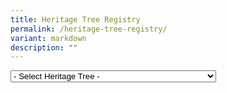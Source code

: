 ```yaml
---
title: Heritage Tree Registry
permalink: /heritage-tree-registry/
variant: markdown
description: ""
---
```

<div style="font-size: 22px" class="dropdown-routing-lists">
<select class="nice-select and custom_select" id="heritagetrees" name="heritagetrees">
	<option value="javascript:void(0)" selected="selected">- Select Heritage Tree -</option>
	<option value="/gardens-parks-and-nature/heritage-trees/ht-2016-281">Adina eurhyncha (HT 2016-281)</option>
	<option value="/gardens-parks-and-nature/heritage-trees/ht-2003-97">African Butter Tree (HT 2003-97)</option>
	<option value="/gardens-parks-and-nature/heritage-trees/ht-2012-186">Albizia niopoides var. niopoides (HT 2012-186)</option>
	<option value="/gardens-parks-and-nature/heritage-trees/ht-2012-190">Andiroba (HT 2012-190)</option>
	<option value="/gardens-parks-and-nature/heritage-trees/ht-2001-03">Angsana (HT 2001-03)</option>
	<option value="/gardens-parks-and-nature/heritage-trees/ht-2003-100">Angsana (HT 2003-100)</option>
	<option value="/gardens-parks-and-nature/heritage-trees/ht-2003-101">Angsana (HT 2003-101)</option>
	<option value="/gardens-parks-and-nature/heritage-trees/ht-2003-102">Angsana (HT 2003-102)</option>
	<option value="/gardens-parks-and-nature/heritage-trees/ht-2003-103">Angsana (HT 2003-103)</option>
	<option value="/gardens-parks-and-nature/heritage-trees/ht-2003-98">Angsana (HT 2003-98)</option>
	<option value="/gardens-parks-and-nature/heritage-trees/ht-2003-99">Angsana (HT 2003-99)</option>
	<option value="/gardens-parks-and-nature/heritage-trees/ht-2007-158">Angsana (HT 2007-158)</option>
	<option value="/gardens-parks-and-nature/heritage-trees/ht-2007-159">Angsana (HT 2007-159)</option>
	<option value="/gardens-parks-and-nature/heritage-trees/ht-2015-247">Bangkal (HT 2015-247)</option>
	<option value="/gardens-parks-and-nature/heritage-trees/ht-2016-283">Baobab (HT 2016-283)</option>
	<option value="/gardens-parks-and-nature/heritage-trees/ht-2017-291">Belinjau (HT 2017-291)</option>
	<option value="/gardens-parks-and-nature/heritage-trees/ht-2003-86">Binjai (HT 2003-86)</option>
	<option value="/gardens-parks-and-nature/heritage-trees/ht-2003-87">Binjai (HT 2003-87)</option>
	<option value="/gardens-parks-and-nature/heritage-trees/ht-2003-88">Binjai (HT 2003-88)</option>
	<option value="/gardens-parks-and-nature/heritage-trees/ht-2003-89">Binjai (HT 2003-89)</option>
	<option value="/gardens-parks-and-nature/heritage-trees/ht-2001-18">Bodhi Tree (HT 2001-18)</option>
	<option value="/gardens-parks-and-nature/heritage-trees/ht-2003-69">Bodhi Tree (HT 2003-69)</option>
	<option value="/gardens-parks-and-nature/heritage-trees/ht-2003-70">Bodhi Tree (HT 2003-70)</option>
	<option value="/gardens-parks-and-nature/heritage-trees/ht-2007-156">Bodhi Tree (HT 2007-156)</option>
	<option value="/gardens-parks-and-nature/heritage-trees/ht-2014-225">Bodhi Tree (HT 2014-225)</option>
	<option value="/gardens-parks-and-nature/heritage-trees/ht-2003-118">Broad-leafed Mahogany (HT 2003-118)</option>
	<option value="/gardens-parks-and-nature/heritage-trees/ht-2003-119">Broad-leafed Mahogany (HT 2003-119)</option>
	<option value="/gardens-parks-and-nature/heritage-trees/ht-2003-120">Broad-leafed Mahogany (HT 2003-120)</option>
	<option value="/gardens-parks-and-nature/heritage-trees/2003121">Broad-leafed Mahogany (HT 2003-121)</option>
	<option value="/gardens-parks-and-nature/heritage-trees/ht-2003-129">Broad-leafed Mahogany (HT 2003-129)</option>
	<option value="/gardens-parks-and-nature/heritage-trees/ht-2005-146">Broad-leafed Mahogany (HT 2005-146)</option>
	<option value="/gardens-parks-and-nature/heritage-trees/ht-2005-149">Broad-leafed Mahogany (HT 2005-149)</option>
	<option value="/gardens-parks-and-nature/heritage-trees/ht-2016-276">Broad-leafed Mahogany (HT 2016-276)</option>
	<option value="/gardens-parks-and-nature/heritage-trees/ht-2017-286">Broad-leafed Mahogany (HT 2017-286)</option>
	<option value="/gardens-parks-and-nature/heritage-trees/ht-2010-177">Brown Woolly Fig (HT 2010-177)</option>
	<option value="/gardens-parks-and-nature/heritage-trees/ht-2010-178">Brown Woolly Fig (HT 2010-178)</option>
	<option value="/gardens-parks-and-nature/heritage-trees/ht-2010-179">Brown Woolly Fig (HT 2010-179)</option>
	<option value="/gardens-parks-and-nature/heritage-trees/ht-2010-180">Brown Woolly Fig (HT 2010-180)</option>
	<option value="/gardens-parks-and-nature/heritage-trees/ht-2009-174">Burmese Banyan (HT 2009-174)</option>
	<option value="/gardens-parks-and-nature/heritage-trees/ht-2011-184">Burmese Banyan (HT 2011-184)</option>
	<option value="/gardens-parks-and-nature/heritage-trees/ht-2014-230">Cannon Ball Tree (HT 2014-230)</option>
	<option value="/gardens-parks-and-nature/heritage-trees/ht-2017-289">Cannon Ball Tree (HT 2017-289)</option>
	<option value="/gardens-parks-and-nature/heritage-trees/ht-2015-246">Chengal Pasir (HT 2015-246)</option>
	<option value="/gardens-parks-and-nature/heritage-trees/ht-2013-211">Chinese Laurel (HT 2013-211)</option>
	<option value="/gardens-parks-and-nature/heritage-trees/ht-2018-299">Chinese Olive (HT 2018-299)</option>
	<option value="/gardens-parks-and-nature/heritage-trees/ht-2018-292">Chittagong Wood (HT 2018-292)</option>
	<option value="/gardens-parks-and-nature/heritage-trees/ht-2014-229">Cola Tree / Giant Cola (HT 2014-229)</option>
	<option value="/gardens-parks-and-nature/heritage-trees/ht-2013-205">Collared Fig (HT 2013-205)</option>
	<option value="/gardens-parks-and-nature/heritage-trees/ht-2003-35">Common Pulai (HT 2003-35)</option>
	<option value="/gardens-parks-and-nature/heritage-trees/ht-2003-36">Common Pulai (HT 2003-36)</option>
	<option value="/gardens-parks-and-nature/heritage-trees/ht-2003-37">Common Pulai (HT 2003-37)</option>
	<option value="/gardens-parks-and-nature/heritage-trees/ht-2003-39">Common Pulai (HT 2003-39)</option>
	<option value="/gardens-parks-and-nature/heritage-trees/ht-2003-40">Common Pulai (HT 2003-40)</option>
	<option value="/gardens-parks-and-nature/heritage-trees/ht-2005-130">Common Pulai (HT 2005-130)</option>
	<option value="/gardens-parks-and-nature/heritage-trees/ht-2007-173">Common Pulai (HT 2007-173)</option>
	<option value="/gardens-parks-and-nature/heritage-trees/ht-2012-187">Common Pulai (HT 2012-187)</option>
	<option value="/gardens-parks-and-nature/heritage-trees/ht-2012-188">Common Pulai (HT 2012-188)</option>
	<option value="/gardens-parks-and-nature/heritage-trees/ht-2014-222">Common Pulai (HT 2014-222)</option>
	<option value="/gardens-parks-and-nature/heritage-trees/ht-2022-320">Common Pulai (HT 2022-320)</option>
	<option value="/gardens-parks-and-nature/heritage-trees/ht-2003-113">Damar Hitam Gajah (HT 2003-113)</option>
	<option value="/gardens-parks-and-nature/heritage-trees/ht-2020-317">Derum (HT 2020-317)</option>
	<option value="/gardens-parks-and-nature/heritage-trees/ht-2018-293">Derum Selunchor (HT 2018-293)</option>
	<option value="/gardens-parks-and-nature/heritage-trees/ht-2007-154">Durian (HT 2007-154)</option>
	<option value="/gardens-parks-and-nature/heritage-trees/ht-2001-11">Earpod Tree (HT 2001-11)</option>
	<option value="/gardens-parks-and-nature/heritage-trees/ht-2003-71">Ficus stricta (HT 2003-71)</option>
	<option value="/gardens-parks-and-nature/heritage-trees/ht-2003-72">Ficus stricta (HT 2003-72)</option>
	<option value="/gardens-parks-and-nature/heritage-trees/ht-2003-73">Ficus stricta (HT 2003-73)</option>
	<option value="/gardens-parks-and-nature/heritage-trees/ht-2013-206">Ficus stricta (HT 2013-206)</option>
	<option value="/gardens-parks-and-nature/heritage-trees/ht-2013-207">Ficus stricta (HT 2013-207)</option>
	<option value="/gardens-parks-and-nature/heritage-trees/ht-2016-282">Hazel Sterculia (HT 2016-282)</option>
	<option value="/gardens-parks-and-nature/heritage-trees/ht-2019-307">Hazel Sterculia (HT 2019-307)</option>
	<option value="/gardens-parks-and-nature/heritage-trees/ht-2003-90">Horse Mango (HT 2003-90)</option>
	<option value="/gardens-parks-and-nature/heritage-trees/ht-2014-227">Horse Mango (HT 2014-227)</option>
	<option value="/gardens-parks-and-nature/heritage-trees/ht-2003-52">Inai Inai (HT 2003-52)</option>
	<option value="/gardens-parks-and-nature/heritage-trees/ht-2013-204">Indian Banyan (HT 2013-204)</option>
	<option value="/gardens-parks-and-nature/heritage-trees/ht-2010-181">Indian Rubber Tree (HT 2010-181)</option>
	<option value="/gardens-parks-and-nature/heritage-trees/ht-2012-203">Indian Rubber Tree (HT 2012-203)</option>
	<option value="/gardens-parks-and-nature/heritage-trees/ht-2012-191">Jamuju (HT 2012-191)</option>
	<option value="/gardens-parks-and-nature/heritage-trees/ht-2003-124">Jelawai Jaha (HT 2003-124)</option>
	<option value="/gardens-parks-and-nature/heritage-trees/ht-2022-322">Jelawai Jaha (HT 2022-322)</option>
	<option value="/gardens-parks-and-nature/heritage-trees/ht-2001-25">Jelawi Jaha (HT 2001-25)</option>
	<option value="/gardens-parks-and-nature/heritage-trees/ht-2003-125">Jelawi Jaha (HT 2003-125)</option>
	<option value="/gardens-parks-and-nature/heritage-trees/ht-2015-239">Jelutong (HT 2015-239)</option>
	<option value="/gardens-parks-and-nature/heritage-trees/ht-2003-62">Johor Fig (HT 2003-62)</option>
	<option value="/gardens-parks-and-nature/heritage-trees/ht-2003-64">Johor Fig (HT 2003-64)</option>
	<option value="/gardens-parks-and-nature/heritage-trees/ht-2003-65">Johor Fig (HT 2003-65)</option>
	<option value="/gardens-parks-and-nature/heritage-trees/ht-2003-67">Johor Fig (HT 2003-67)</option>
	<option value="/gardens-parks-and-nature/heritage-trees/ht-2005-137">Johor Fig (HT 2005-137)</option>
	<option value="/gardens-parks-and-nature/heritage-trees/ht-2005-66">Johor Fig (HT 2005-66)</option>
	<option value="/gardens-parks-and-nature/heritage-trees/ht-2007-155">Johor Fig (HT 2007-155)</option>
	<option value="/gardens-parks-and-nature/heritage-trees/ht-2012-195">Johor Fig (HT 2012-195)</option>
	<option value="/gardens-parks-and-nature/heritage-trees/ht-2019-303">Johor Fig (HT 2019-303)</option>
	<option value="/gardens-parks-and-nature/heritage-trees/ht-2001-01">Kapok (HT 2001-01)</option>
	<option value="/gardens-parks-and-nature/heritage-trees/ht-2005-134">Kapok (HT 2005-134)</option>
	<option value="/gardens-parks-and-nature/heritage-trees/ht-2007-152">Kapok (HT 2007-152)</option>
	<option value="/gardens-parks-and-nature/heritage-trees/ht-2007-153">Kapok (HT 2007-153)</option>
	<option value="/gardens-parks-and-nature/heritage-trees/ht-2008-166">Kapok (HT 2008-166)</option>
	<option value="/gardens-parks-and-nature/heritage-trees/ht-2008-167">Kapok (HT 2008-167)</option>
	<option value="/gardens-parks-and-nature/heritage-trees/ht-2008-171">Kapok (HT 2008-171)</option>
	<option value="/gardens-parks-and-nature/heritage-trees/ht-2015-236">Kapok (HT 2015-236)</option>
	<option value="/gardens-parks-and-nature/heritage-trees/ht-2020-308">Kapok (HT 2020-308)</option>
	<option value="/gardens-parks-and-nature/heritage-trees/ht-2012-192">Kapur (HT 2012-192)</option>
	<option value="/gardens-parks-and-nature/heritage-trees/ht-2012-193">Kapur (HT 2012-193)</option>
	<option value="/gardens-parks-and-nature/heritage-trees/ht-2012-194">Kapur (HT 2012-194)</option>
	<option value="/gardens-parks-and-nature/heritage-trees/ht-2013-208">Kayu Pontianak (HT 2013-208)</option>
	<option value="/gardens-parks-and-nature/heritage-trees/ht-2003-128">Kelat Hitam (HT 2003-128)</option>
	<option value="/gardens-parks-and-nature/heritage-trees/ht-2015-243">Kempas (HT 2015-243)</option>
	<option value="/gardens-parks-and-nature/heritage-trees/ht-2016-280">Kempas (HT 2016-280)</option>
	<option value="/gardens-parks-and-nature/heritage-trees/ht-2020-311">Kempas (HT 2020-311)</option>
	<option value="/gardens-parks-and-nature/heritage-trees/ht-2014-232">Kepayang (HT 2014-232)</option>
	<option value="/gardens-parks-and-nature/heritage-trees/ht-2003-49">Keruing Kerut (HT 2003-49)</option>
	<option value="/gardens-parks-and-nature/heritage-trees/ht-2003-126">Leban (HT 2003-126)</option>
	<option value="/gardens-parks-and-nature/heritage-trees/ht-2017-287">Leopard Tree (HT 2017-287)</option>
	<option value="/gardens-parks-and-nature/heritage-trees/ht-2018-298">Leopard Tree (HT 2018-298)</option>
	<option value="/gardens-parks-and-nature/heritage-trees/ht-2018-297">Longan (HT 2018-297)</option>
	<option value="/gardens-parks-and-nature/heritage-trees/ht-2001-02">Lychee (HT 2001-02)</option>
	<option value="/gardens-parks-and-nature/heritage-trees/ht-2001-04">Madras Thorn (HT 2001-04)</option>
	<option value="/gardens-parks-and-nature/heritage-trees/ht-2001-05">Madras Thorn (HT 2001-05)</option>
	<option value="/gardens-parks-and-nature/heritage-trees/ht-2001-06">Madras Thorn (HT 2001-06)</option>
	<option value="/gardens-parks-and-nature/heritage-trees/ht-2001-07">Madras Thorn (HT 2001-07)</option>
	<option value="/gardens-parks-and-nature/heritage-trees/ht-2008-164">Madras Thorn (HT 2008-164)</option>
	<option value="/gardens-parks-and-nature/heritage-trees/ht-2016-275">Madras Thorn (HT 2016-275)</option>
	<option value="/gardens-parks-and-nature/heritage-trees/ht-2016-274">Mango (HT 2016-274)</option>
	<option value="/gardens-parks-and-nature/heritage-trees/ht-2017-285">Mango (HT 2017-285)</option>
	<option value="/gardens-parks-and-nature/heritage-trees/ht-2020-312">Mango (HT 2020-312)</option>
	<option value="/gardens-parks-and-nature/heritage-trees/ht-2021-319">Mango (HT 2021-319)</option>
	<option value="/gardens-parks-and-nature/heritage-trees/ht-2014-226">Margaritaria indica (HT 2014-226)</option>
	<option value="/gardens-parks-and-nature/heritage-trees/ht-2010-183">Marsh Pulai (HT 2010-183)</option>
	<option value="/gardens-parks-and-nature/heritage-trees/ht-2005-139">Medang (HT 2005-139)</option>
	<option value="/gardens-parks-and-nature/heritage-trees/ht-2012-196">Mengkulang (HT 2012-196)</option>
	<option value="/gardens-parks-and-nature/heritage-trees/ht-2013-210">Mentulang Daun Lebar (HT 2013-210)</option>
	<option value="/gardens-parks-and-nature/heritage-trees/ht-2001-30">Merbatu (HT 2001-30)</option>
	<option value="/gardens-parks-and-nature/heritage-trees/ht-2001-31">Merbatu (HT 2001-31)</option>
	<option value="/gardens-parks-and-nature/heritage-trees/ht-2003-53">Mindanao Gum (HT 2003-53)</option>
	<option value="/gardens-parks-and-nature/heritage-trees/ht-2018-296">Mock Lime (HT 2018-296)</option>
	<option value="/gardens-parks-and-nature/heritage-trees/ht-2019-305">Mock Lime (HT 2019-305)</option>
	<option value="/gardens-parks-and-nature/heritage-trees/ht-2011-185">Monkey Pot Tree (HT 2011-185)</option>
	<option value="/gardens-parks-and-nature/heritage-trees/ht-2013-214">Monkey Pot Tree (HT 2013-214)</option>
	<option value="/gardens-parks-and-nature/heritage-trees/ht-2013-215">Monkey Pot Tree (HT 2013-215)</option>
	<option value="/gardens-parks-and-nature/heritage-trees/ht-2012-201">Mountain Teak (HT 2012-201)</option>
	<option value="/gardens-parks-and-nature/heritage-trees/ht-2019-300">Neem Tree (HT 2019-300)</option>
	<option value="/gardens-parks-and-nature/heritage-trees/ht-2015-245">Nemesu (HT 2015-245)</option>
	<option value="/gardens-parks-and-nature/heritage-trees/ht-2023-325">Neram (HT 2023-325)</option>
	<option value="/gardens-parks-and-nature/heritage-trees/ht-2015-271">Nutmeg Tree (HT 2015-271)</option>
	<option value="/gardens-parks-and-nature/heritage-trees/ht-2015-272">Nutmeg Tree (HT 2015-272)</option>
	<option value="/gardens-parks-and-nature/heritage-trees/ht-2003-94">Nyatoh Puteh (HT 2003-94)</option>
	<option value="/gardens-parks-and-nature/heritage-trees/ht-2012-198">Nyatoh Puteh (HT 2012-198)</option>
	<option value="/gardens-parks-and-nature/heritage-trees/ht-2013-216">Nyatoh Puteh (HT 2013-216)</option>
	<option value="/gardens-parks-and-nature/heritage-trees/ht-2010-176">Ordeal Tree (HT 2010-176)</option>
	<option value="/gardens-parks-and-nature/heritage-trees/ht-2019-301">Ordeal Tree (HT 2019-301)</option>
	<option value="/gardens-parks-and-nature/heritage-trees/ht-2018-294">Para Rubber (HT 2018-294)</option>
	<option value="/gardens-parks-and-nature/heritage-trees/ht-2015-240">Pauh Damar (HT 2015-240)</option>
	<option value="/gardens-parks-and-nature/heritage-trees/ht-2001-20">Penaga Laut (HT 2001-20)</option>
	<option value="/gardens-parks-and-nature/heritage-trees/ht-2003-46">Penaga Laut (HT 2003-46)</option>
	<option value="/gardens-parks-and-nature/heritage-trees/ht-2003-48">Penaga Laut (HT 2003-48)</option>
	<option value="/gardens-parks-and-nature/heritage-trees/ht-2021-318">Penaga Laut (HT 2021-318)</option>
	<option value="/gardens-parks-and-nature/heritage-trees/ht-2007-162">Perepat (HT 2007-162)</option>
	<option value="/gardens-parks-and-nature/heritage-trees/ht-2007-163">Perepat (HT 2007-163)</option>
	<option value="/gardens-parks-and-nature/heritage-trees/ht-2003-95">Petai (HT 2003-95)</option>
	<option value="/gardens-parks-and-nature/heritage-trees/ht-2001-17">Petai Kerayong (HT 2001-17)</option>
	<option value="/gardens-parks-and-nature/heritage-trees/ht-2005-141">Petai Kerayong (HT 2005-141)</option>
	<option value="/gardens-parks-and-nature/heritage-trees/ht-2012-197">Pianggu (HT 2012-197)</option>
	<option value="/gardens-parks-and-nature/heritage-trees/ht-2020-309">Pink Mempat (HT 2020-309)</option>
	<option value="/gardens-parks-and-nature/heritage-trees/ht-2022-321">Pink Mempat (HT 2022-321)</option>
	<option value="/gardens-parks-and-nature/heritage-trees/ht-2012-189">Putat Laut (HT 2012-189)</option>
	<option value="/gardens-parks-and-nature/heritage-trees/ht-2001-08">Rain Tree (HT 2001-08)</option>
	<option value="/gardens-parks-and-nature/heritage-trees/ht-2001-27">Rain Tree (HT 2001-27)</option>
	<option value="/gardens-parks-and-nature/heritage-trees/ht-2003-106">Rain Tree (HT 2003-106)</option>
	<option value="/gardens-parks-and-nature/heritage-trees/ht-2003-107">Rain Tree (HT 2003-107)</option>
	<option value="/gardens-parks-and-nature/heritage-trees/ht-2003-108">Rain Tree (HT 2003-108)</option>
	<option value="/gardens-parks-and-nature/heritage-trees/ht-2003-109">Rain Tree (HT 2003-109)</option>
	<option value="/gardens-parks-and-nature/heritage-trees/ht-2003-110">Rain Tree (HT 2003-110)</option>
	<option value="/gardens-parks-and-nature/heritage-trees/ht-2003-111">Rain Tree (HT 2003-111)</option>
	<option value="/gardens-parks-and-nature/heritage-trees/ht-2005-144">Rain Tree (HT 2005-144)</option>
	<option value="/gardens-parks-and-nature/heritage-trees/ht-2005-145">Rain Tree (HT 2005-145)</option>
	<option value="/gardens-parks-and-nature/heritage-trees/ht-2007-160">Rain Tree (HT 2007-160)</option>
	<option value="/gardens-parks-and-nature/heritage-trees/ht-2007-161">Rain Tree (HT 2007-161)</option>
	<option value="/gardens-parks-and-nature/heritage-trees/ht-2008-169">Rain Tree (HT 2008-169)</option>
	<option value="/gardens-parks-and-nature/heritage-trees/ht-2009-175">Rain Tree (HT 2009-175)</option>
	<option value="/gardens-parks-and-nature/heritage-trees/ht-2014-228">Rain Tree (HT 2014-228)</option>
	<option value="/gardens-parks-and-nature/heritage-trees/ht-2015-248">Rain Tree (HT 2015-248)</option>
	<option value="/gardens-parks-and-nature/heritage-trees/ht-2015-249">Rain Tree (HT 2015-249)</option>
	<option value="/gardens-parks-and-nature/heritage-trees/ht-2015-250">Rain Tree (HT 2015-250)</option>
	<option value="/gardens-parks-and-nature/heritage-trees/ht-2015-251">Rain Tree (HT 2015-251)</option>
	<option value="/gardens-parks-and-nature/heritage-trees/ht-2015-252">Rain Tree (HT 2015-252)</option>
	<option value="/gardens-parks-and-nature/heritage-trees/ht-2015-253">Rain Tree (HT 2015-253)</option>
	<option value="/gardens-parks-and-nature/heritage-trees/ht-2015-254">Rain Tree (HT 2015-254)</option>
	<option value="/gardens-parks-and-nature/heritage-trees/ht-2015-255">Rain Tree (HT 2015-255)</option>
	<option value="/gardens-parks-and-nature/heritage-trees/ht-2015-256">Rain Tree (HT 2015-256)</option>
	<option value="/gardens-parks-and-nature/heritage-trees/ht-2015-257">Rain Tree (HT 2015-257)</option>
	<option value="/gardens-parks-and-nature/heritage-trees/ht-2015-258">Rain Tree (HT 2015-258)</option>
	<option value="/gardens-parks-and-nature/heritage-trees/ht-2015-259">Rain Tree (HT 2015-259)</option>
	<option value="/gardens-parks-and-nature/heritage-trees/ht-2015-261">Rain Tree (HT 2015-261)</option>
	<option value="/gardens-parks-and-nature/heritage-trees/ht-2015-263">Rain Tree (HT 2015-263)</option>
	<option value="/gardens-parks-and-nature/heritage-trees/ht-2015-264">Rain Tree (HT 2015-264)</option>
	<option value="/gardens-parks-and-nature/heritage-trees/ht-2015-265">Rain Tree (HT 2015-265)</option>
	<option value="/gardens-parks-and-nature/heritage-trees/ht-2015-266">Rain Tree (HT 2015-266)</option>
	<option value="/gardens-parks-and-nature/heritage-trees/ht-2015-267">Rain Tree (HT 2015-267)</option>
	<option value="/gardens-parks-and-nature/heritage-trees/ht-2015-269">Rain Tree (HT 2015-269)</option>
	<option value="/gardens-parks-and-nature/heritage-trees/ht-2015-270">Rain Tree (HT 2015-270)</option>
	<option value="/gardens-parks-and-nature/heritage-trees/ht-2023-324">Red Flowered Malayan Spindle Tree (HT 2023-324)</option>
	<option value="/gardens-parks-and-nature/heritage-trees/ht-2001-14">Red Mahogany (HT 2001-14)</option>
	<option value="/gardens-parks-and-nature/heritage-trees/ht-2001-15">Red Mahogany (HT 2001-15)</option>
	<option value="/gardens-parks-and-nature/heritage-trees/ht-2001-16">Red Mahogany (HT 2001-16)</option>
	<option value="/gardens-parks-and-nature/heritage-trees/ht-2010-182">Red Mahogany (HT 2010-182)</option>
	<option value="/gardens-parks-and-nature/heritage-trees/ht-2003-44">Red-flowered Malayan Spindle tree (HT 2003-44)</option>
	<option value="/gardens-parks-and-nature/heritage-trees/ht-2023-323">Saga Daun Tajam (HT 2023-323)</option>
	<option value="/gardens-parks-and-nature/heritage-trees/ht-2001-19">Saga, Red Bead Tree (HT 2001-19)</option>
	<option value="/gardens-parks-and-nature/heritage-trees/ht-2013-213">Sausage Tree (HT 2013-213)</option>
	<option value="/gardens-parks-and-nature/heritage-trees/ht-2017-290">Sea Almond (HT 2017-290)</option>
	<option value="/gardens-parks-and-nature/heritage-trees/ht-2020-316">Sea Almond (HT 2020-316)</option>
	<option value="/gardens-parks-and-nature/heritage-trees/ht-2003-74">Sea Fig (HT 2003-74)</option>
	<option value="/gardens-parks-and-nature/heritage-trees/ht-2003-75">Sea Fig (HT 2003-75)</option>
	<option value="/gardens-parks-and-nature/heritage-trees/ht-2003-76">Sea Fig (HT 2003-76)</option>
	<option value="/gardens-parks-and-nature/heritage-trees/ht-2003-77">Sea Fig (HT 2003-77)</option>
	<option value="/gardens-parks-and-nature/heritage-trees/ht-2003-78">Sea Fig (HT 2003-78)</option>
	<option value="/gardens-parks-and-nature/heritage-trees/ht-2003-79">Sea Fig (HT 2003-79)</option>
	<option value="/gardens-parks-and-nature/heritage-trees/ht-2008-168">Sea Fig (HT 2008-168)</option>
	<option value="/gardens-parks-and-nature/heritage-trees/ht-2016-284">Sea Fig (HT 2016-284)</option>
	<option value="/gardens-parks-and-nature/heritage-trees/ht-2017-288">Sea Teak (HT 2017-288)</option>
	<option value="/gardens-parks-and-nature/heritage-trees/ht-2003-81">Seashore Mangosteen (HT 2003-81)</option>
	<option value="/gardens-parks-and-nature/heritage-trees/ht-2020-314">Selembat (HT 2020-314)</option>
	<option value="/gardens-parks-and-nature/heritage-trees/ht-2013-212">Senegal Mahogany (HT 2013-212)</option>
	<option value="/gardens-parks-and-nature/heritage-trees/ht-2020-313">Sentul (HT 2020-313)</option>
	<option value="/gardens-parks-and-nature/heritage-trees/ht-2003-115">Sindora × changiensis (HT 2003-115)</option>
	<option value="/gardens-parks-and-nature/heritage-trees/ht-2013-219">Snake Tree (HT 2013-219)</option>
	<option value="/gardens-parks-and-nature/heritage-trees/ht-2003-45">Sparrows' Mango (HT 2003-45)</option>
	<option value="/gardens-parks-and-nature/heritage-trees/ht-2014-221">Stem-fruited Fig (HT 2014-221)</option>
	<option value="/gardens-parks-and-nature/heritage-trees/ht-2019-302">Stem-fruited Fig (HT 2019-302)</option>
	<option value="/gardens-parks-and-nature/heritage-trees/ht-2005-138">Tahiti Chestnut (HT 2005-138)</option>
	<option value="/gardens-parks-and-nature/heritage-trees/ht-2014-224">Tamalan Tree (HT 2014-224)</option>
	<option value="/gardens-parks-and-nature/heritage-trees/ht-2001-28">Tamarind (HT 2001-28)</option>
	<option value="/gardens-parks-and-nature/heritage-trees/ht-2008-170">Tamarind (HT 2008-170)</option>
	<option value="/gardens-parks-and-nature/heritage-trees/ht-2018-295">Tamarind (HT 2018-295)</option>
	<option value="/gardens-parks-and-nature/heritage-trees/ht-2003-93">Tanjong Tree (HT 2003-93)</option>
	<option value="/gardens-parks-and-nature/heritage-trees/ht-2019-304">Tanjong Tree (HT 2019-304)</option>
	<option value="/gardens-parks-and-nature/heritage-trees/ht-2014-234">Teak (HT 2014-234)</option>
	<option value="/gardens-parks-and-nature/heritage-trees/ht-2013-218">Temak (HT 2013-218)</option>
	<option value="/gardens-parks-and-nature/heritage-trees/ht-2001-26">Tembusu (HT 2001-26)</option>
	<option value="/gardens-parks-and-nature/heritage-trees/ht-2003-54">Tembusu (HT 2003-54)</option>
	<option value="/gardens-parks-and-nature/heritage-trees/ht-2003-55">Tembusu (HT 2003-55)</option>
	<option value="/gardens-parks-and-nature/heritage-trees/ht-2003-57">Tembusu (HT 2003-57)</option>
	<option value="/gardens-parks-and-nature/heritage-trees/ht-2003-58">Tembusu (HT 2003-58)</option>
	<option value="/gardens-parks-and-nature/heritage-trees/ht-2003-59">Tembusu (HT 2003-59)</option>
	<option value="/gardens-parks-and-nature/heritage-trees/ht-2003-60">Tembusu (HT 2003-60)</option>
	<option value="/gardens-parks-and-nature/heritage-trees/ht-2003-61">Tembusu (HT 2003-61)</option>
	<option value="/gardens-parks-and-nature/heritage-trees/ht-2003-116">Tempinis  (HT 2003-116)</option>
	<option value="/gardens-parks-and-nature/heritage-trees/ht-2003-117">Tempinis  (HT 2003-117)</option>
	<option value="/gardens-parks-and-nature/heritage-trees/ht-2001-12">Terap (HT 2001-12)</option>
	<option value="/gardens-parks-and-nature/heritage-trees/ht-2014-223">Terap (HT 2014-223)</option>
	<option value="/gardens-parks-and-nature/heritage-trees/ht-2015-235">Terap (HT 2015-235)</option>
	<option value="/gardens-parks-and-nature/heritage-trees/ht-2016-279">Terap (HT 2016-279)</option>
	<option value="/gardens-parks-and-nature/heritage-trees/ht-2023-326">Thai Bungor (HT 2023-326)</option>
	<option value="/gardens-parks-and-nature/heritage-trees/ht-2001-22">Tulang Daing (HT 2001-22)</option>
	<option value="/gardens-parks-and-nature/heritage-trees/ht-2003-84">West Indian Locust Tree (HT 2003-84)</option>
	<option value="/gardens-parks-and-nature/heritage-trees/ht-2014-231">West Indian Locust Tree (HT 2014-231)</option>
	<option value="/gardens-parks-and-nature/heritage-trees/ht-2015-241">West Indian Mahogany (HT 2015-241)</option>
	<option value="/gardens-parks-and-nature/heritage-trees/ht-2003-80">White Fig (HT 2003-80)</option>
	<option value="/gardens-parks-and-nature/heritage-trees/ht-2005-142">Yellow Flame (HT 2005-142)</option>
	<option value="/gardens-parks-and-nature/heritage-trees/ht-2019-306">Yellow Flame (HT 2019-306)</option>
</select>
</div>